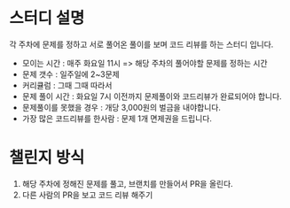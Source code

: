 # 스터디 설명

각 주차에 문제를 정하고 서로 풀어온 풀이를 보며 코드 리뷰를 하는 스터디 입니다.

- 모이는 시간 : 매주 화요일 11시 => 해당 주차의 풀어야할 문제를 정하는 시간
- 문제 갯수 : 일주일에 2~3문제
- 커리큘럼 : 그때 그때 따라서
- 문제 풀이 시간 : 화요일 7시 이전까지 문제풀이와 코드리뷰가 완료되어야 합니다.
- 문제풀이를 못했을 경우 : 개당 3,000원의 벌금을 내야합니다.
- 가장 많은 코드리뷰를 한사람 : 문제 1개 면제권을 드립니다.

# 챌린지 방식

1. 해당 주차에 정해진 문제를 풀고, 브랜치를 만들어서 PR을 올린다.
2. 다른 사람의 PR을 보고 코드 리뷰 해주기
